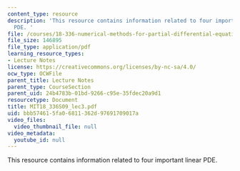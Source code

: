 ```yaml
---
content_type: resource
description: 'This resource contains information related to four important linear
  PDE. '
file: /courses/18-336-numerical-methods-for-partial-differential-equations-spring-2009/bbb574615fa06811362d97691709017a_MIT18_336S09_lec3.pdf
file_size: 146895
file_type: application/pdf
learning_resource_types:
- Lecture Notes
license: https://creativecommons.org/licenses/by-nc-sa/4.0/
ocw_type: OCWFile
parent_title: Lecture Notes
parent_type: CourseSection
parent_uid: 24b4783b-01bd-9266-c95e-35fdec20a9d1
resourcetype: Document
title: MIT18_336S09_lec3.pdf
uid: bbb57461-5fa0-6811-362d-97691709017a
video_files:
  video_thumbnail_file: null
video_metadata:
  youtube_id: null
---
```

This resource contains information related to four important linear PDE. 